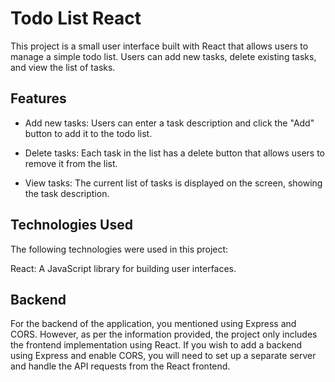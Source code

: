 
# Todo List React


This project is a small user interface built with React that allows users to manage a simple todo list. Users can add new tasks, delete existing tasks, and view the list of tasks.

## Features

- Add new tasks: Users can enter a task description and click the "Add" button to add it to the todo list.

- Delete tasks: Each task in the list has a delete button that allows users to remove it from the list.

- View tasks: The current list of tasks is displayed on the screen, showing the task description.

## Technologies Used
The following technologies were used in this project:

React: A JavaScript library for building user interfaces.

## Backend
For the backend of the application, you mentioned using Express and CORS. However, as per the information provided, the project only includes the frontend implementation using React. If you wish to add a backend using Express and enable CORS, you will need to set up a separate server and handle the API requests from the React frontend.
